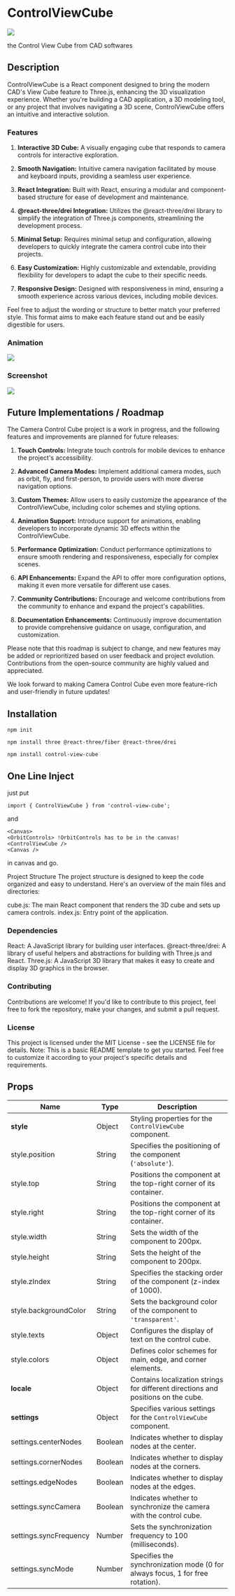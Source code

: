 # ControlViewCube

![](static/cube.gif)

the Control View Cube from CAD softwares

## Description

ControlViewCube is a React component designed to bring the modern CAD's View Cube feature to Three.js, enhancing the 3D visualization experience. Whether you're building a CAD application, a 3D modeling tool, or any project that involves navigating a 3D scene, ControlViewCube offers an intuitive and interactive solution.

### Features

1. **Interactive 3D Cube:** A visually engaging cube that responds to camera controls for interactive exploration.

2. **Smooth Navigation:** Intuitive camera navigation facilitated by mouse and keyboard inputs, providing a seamless user experience.

3. **React Integration:** Built with React, ensuring a modular and component-based structure for ease of development and maintenance.

4. **@react-three/drei Integration:** Utilizes the @react-three/drei library to simplify the integration of Three.js components, streamlining the development process.

5. **Minimal Setup:** Requires minimal setup and configuration, allowing developers to quickly integrate the camera control cube into their projects.

6. **Easy Customization:** Highly customizable and extendable, providing flexibility for developers to adapt the cube to their specific needs.

7. **Responsive Design:** Designed with responsiveness in mind, ensuring a smooth experience across various devices, including mobile devices.

Feel free to adjust the wording or structure to better match your preferred style. This format aims to make each feature stand out and be easily digestible for users.

### Animation 

![](static/animation.gif)

### Screenshot

![](static/donut.gif)


## Future Implementations / Roadmap

The Camera Control Cube project is a work in progress, and the following features and improvements are planned for future releases:

1. **Touch Controls:** Integrate touch controls for mobile devices to enhance the project's accessibility.

2. **Advanced Camera Modes:** Implement additional camera modes, such as orbit, fly, and first-person, to provide users with more diverse navigation options.

3. **Custom Themes:** Allow users to easily customize the appearance of the ControlViewCube, including color schemes and styling options.

4. **Animation Support:** Introduce support for animations, enabling developers to incorporate dynamic 3D effects within the ControlViewCube.

5. **Performance Optimization:** Conduct performance optimizations to ensure smooth rendering and responsiveness, especially for complex scenes.

6. **API Enhancements:** Expand the API to offer more configuration options, making it even more versatile for different use cases.

7. **Community Contributions:** Encourage and welcome contributions from the community to enhance and expand the project's capabilities.

8. **Documentation Enhancements:** Continuously improve documentation to provide comprehensive guidance on usage, configuration, and customization.

Please note that this roadmap is subject to change, and new features may be added or reprioritized based on user feedback and project evolution. Contributions from the open-source community are highly valued and appreciated.

We look forward to making Camera Control Cube even more feature-rich and user-friendly in future updates!

## Installation


```
npm init 

npm install three @react-three/fiber @react-three/drei

npm install control-view-cube
```


## One Line Inject
just put
```
import { ControlViewCube } from 'control-view-cube';
```
and

```
<Canvas>
<OrbitControls> !OrbitControls has to be in the canvas!
<ControlViewCube />
<Canvas />
```
in canvas and go.

Project Structure
The project structure is designed to keep the code organized and easy to understand. Here's an overview of the main files and directories:

cube.js: The main React component that renders the 3D cube and sets up camera controls.
index.js: Entry point of the application.

### Dependencies
React: A JavaScript library for building user interfaces.
@react-three/drei: A library of useful helpers and abstractions for building with Three.js and React.
Three.js: A JavaScript 3D library that makes it easy to create and display 3D graphics in the browser.

### Contributing
Contributions are welcome! If you'd like to contribute to this project, feel free to fork the repository, make your changes, and submit a pull request.

### License
This project is licensed under the MIT License - see the LICENSE file for details.
Note: This is a basic README template to get you started. Feel free to customize it according to your project's specific details and requirements.

## Props

| Name             | Type     | Description |
|------------------|----------|-------------|
| **style**        | Object   | Styling properties for the `ControlViewCube` component. |
| style.position   | String   | Specifies the positioning of the component (`'absolute'`). |
| style.top        | String   | Positions the component at the top-right corner of its container. |
| style.right      | String   | Positions the component at the top-right corner of its container. |
| style.width      | String   | Sets the width of the component to 200px. |
| style.height     | String   | Sets the height of the component to 200px. |
| style.zIndex     | String   | Specifies the stacking order of the component (z-index of 1000). |
| style.backgroundColor | String | Sets the background color of the component to `'transparent'`. |
| style.texts      | Object   | Configures the display of text on the control cube. |
| style.colors     | Object   | Defines color schemes for main, edge, and corner elements. |
| **locale**       | Object   | Contains localization strings for different directions and positions on the cube. |
| **settings**     | Object   | Specifies various settings for the `ControlViewCube` component. |
| settings.centerNodes | Boolean | Indicates whether to display nodes at the center. |
| settings.cornerNodes | Boolean | Indicates whether to display nodes at the corners. |
| settings.edgeNodes | Boolean  | Indicates whether to display nodes at the edges. |
| settings.syncCamera | Boolean | Indicates whether to synchronize the camera with the control cube. |
| settings.syncFrequency | Number | Sets the synchronization frequency to 100 (milliseconds). |
| settings.syncMode | Number   | Specifies the synchronization mode (0 for always focus, 1 for free rotation). |



